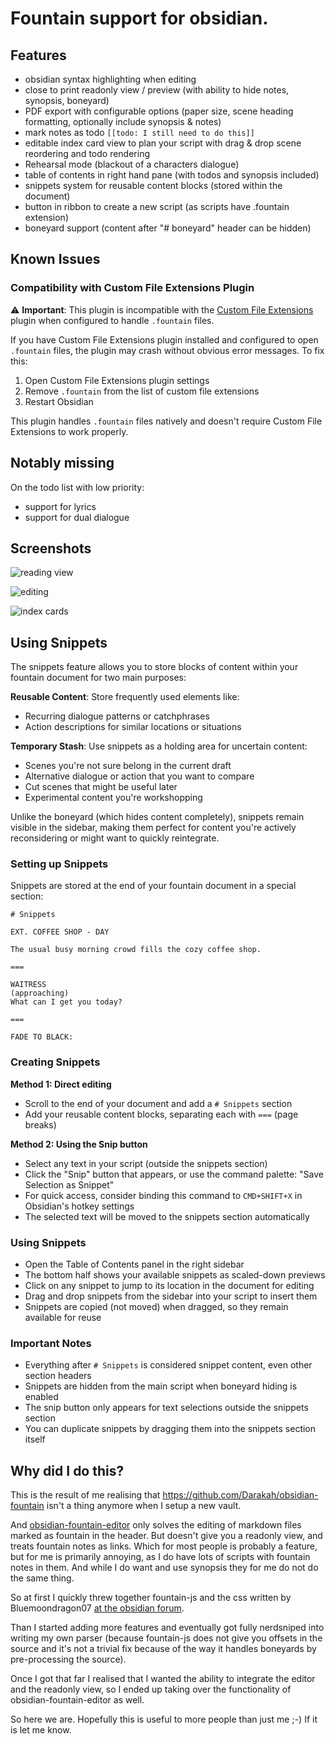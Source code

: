 # Fountain support for obsidian.

## Features

- obsidian syntax highlighting when editing
- close to print readonly view / preview (with ability to hide notes, synopsis, boneyard)
- PDF export with configurable options (paper size, scene heading formatting, optionally include synopsis & notes)
- mark notes as todo `[[todo: I still need to do this]]`
- editable index card view to plan your script with drag & drop scene reordering and todo rendering
- Rehearsal mode (blackout of a characters dialogue)
- table of contents in right hand pane (with todos and synopsis included)
- snippets system for reusable content blocks (stored within the document)
- button in ribbon to create a new script (as scripts have .fountain extension)
- boneyard support (content after "# boneyard" header can be hidden)

## Known Issues

### Compatibility with Custom File Extensions Plugin

⚠️ **Important**: This plugin is incompatible with the [Custom File Extensions](https://obsidian.md/plugins?search=Custom%20File%20Extensions) plugin when configured to handle `.fountain` files.

If you have Custom File Extensions plugin installed and configured to open `.fountain` files, the plugin may crash without obvious error messages. To fix this:

1. Open Custom File Extensions plugin settings
2. Remove `.fountain` from the list of custom file extensions
3. Restart Obsidian

This plugin handles `.fountain` files natively and doesn't require Custom File Extensions to work properly.

## Notably missing

On the todo list with low priority:

- support for lyrics
- support for dual dialogue

## Screenshots

![reading view](https://github.com/user-attachments/assets/56ddc475-4417-4b7b-b916-669cd3e29dce)

![editing](https://github.com/user-attachments/assets/eae1ec17-5fd6-458e-a936-5182c8e4f0da)

![index cards](https://github.com/user-attachments/assets/0f0a7c3b-f7a6-4ad7-a809-75da6991d103)

## Using Snippets

The snippets feature allows you to store blocks of content within your fountain document for two main purposes:

**Reusable Content**: Store frequently used elements like:
- Recurring dialogue patterns or catchphrases
- Action descriptions for similar locations or situations

**Temporary Stash**: Use snippets as a holding area for uncertain content:
- Scenes you're not sure belong in the current draft
- Alternative dialogue or action that you want to compare
- Cut scenes that might be useful later
- Experimental content you're workshopping

Unlike the boneyard (which hides content completely), snippets remain visible in the sidebar, making them perfect for content you're actively reconsidering or might want to quickly reintegrate.

### Setting up Snippets

Snippets are stored at the end of your fountain document in a special section:

```fountain
# Snippets

EXT. COFFEE SHOP - DAY

The usual busy morning crowd fills the cozy coffee shop.

===

WAITRESS
(approaching)
What can I get you today?

===

FADE TO BLACK:
```

### Creating Snippets

**Method 1: Direct editing**
- Scroll to the end of your document and add a `# Snippets` section
- Add your reusable content blocks, separating each with `===` (page breaks)

**Method 2: Using the Snip button**
- Select any text in your script (outside the snippets section)
- Click the "Snip" button that appears, or use the command palette: "Save Selection as Snippet"
- For quick access, consider binding this command to `CMD+SHIFT+X` in Obsidian's hotkey settings
- The selected text will be moved to the snippets section automatically

### Using Snippets

- Open the Table of Contents panel in the right sidebar
- The bottom half shows your available snippets as scaled-down previews
- Click on any snippet to jump to its location in the document for editing
- Drag and drop snippets from the sidebar into your script to insert them
- Snippets are copied (not moved) when dragged, so they remain available for reuse

### Important Notes

- Everything after `# Snippets` is considered snippet content, even other section headers
- Snippets are hidden from the main script when boneyard hiding is enabled
- The snip button only appears for text selections outside the snippets section
- You can duplicate snippets by dragging them into the snippets section itself

## Why did I do this?

This is the result of me realising that https://github.com/Darakah/obsidian-fountain isn't a thing
anymore  when I setup a new vault.

And [obsidian-fountain-editor](https://github.com/chuangcaleb/obsidian-fountain-editor) only solves
the editing of markdown files marked as fountain in the header. But doesn't give you a readonly view,
and treats fountain notes as links.  Which for most people is probably a feature, but for me is
primarily annoying, as I do have lots of scripts with fountain notes in them. And while I do want
and use synopsis they for me do not do the same thing.

So at first I quickly threw together fountain-js and the css written by Bluemoondragon07
[at the obsidian forum](https://forum.obsidian.md/t/pro-screenwriting-snippet-write-screenplays-in-markdown-fountain-plugin-styling-canvas-index-cards-and-well-formatted-export/62477).

Than I started adding more features  and eventually got fully nerdsniped into writing my
own parser (because fountain-js does not give you offsets in the source and it's not
a trivial fix because of the way it handles boneyards by pre-processing the source).

Once I got that far I realised that I wanted the ability to integrate the editor and the
readonly view, so I ended up taking over the functionality of obsidian-fountain-editor
as well.

So here we are. Hopefully this is useful to more people than just me ;-) If it is let me know.
